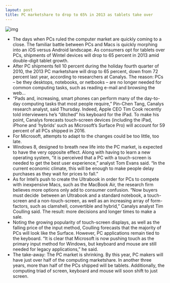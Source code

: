 ```yaml
---
layout: post
title: PC marketshare to drop to 65% in 2013 as tablets take over
---
```

![img](http://media.idownloadblog.com/wp-content/uploads/2011/11/tablets.jpg)
* The days when PCs ruled the computer market are quickly coming to a close. The familiar battle between PCs and Macs is quickly morphing into an iOS versus Android landscape. As consumers opt for tablets over PCs, shipments of Wintel devices will drop to 65 percent in 2013 amid double-digit tablet growth.
* After PC shipments fell 10 percent during the holiday fourth quarter of 2010, the 2013 PC marketshare will drop to 65 percent, down from 72 percent last year, according to researchers at Canalys. The reason: PCs – be they desktops, notebooks, or netbooks – are no longer needed for common computing tasks, such as reading e-mail and browsing the web…
* “Pads and, increasing, smart phones can perform many of the day-to-day computing tasks that most people require,” Pin-Chen Tang, Canalys research analyst, said Thursday. Indeed, Apple CEO Tim Cook recently told interviewers he’s “ditched” his keyboard for the iPad. To make his point, Canalys forecasts touch-screen devices (including the iPad, iPhone and ‘hybrids’ such as Microsoft’s Surface Pro) will account for 59 percent of all PCs shipped in 2016.
* For Microsoft, attempts to adapt to the changes could be too little, too late.
* Windows 8, designed to breath new life into the PC market, is expected to have the very opposite effect. Along with having to learn a new operating system, “it is perceived that a PC with a touch-screen is needed to get the best user experience,” analyst Tom Evans said. “In the current economic climate, this will be enough to make people delay purchases as they wait for prices to fall.”
* As for Intel’s push to create the Ultrabook in order for PCs to compete with inexpensive Macs, such as the MacBook Air, the research firm believes more options only add to consumer confusion. “Now buyers must decide  between an Ultrabook and a standard notebook, a touch-screen and a non-touch-screen, as well as an increasing array of form-factors, such as clamshell, convertible and hybrid,” Canalys analyst Tim Coulling said. The result: more decisions and longer times to make a sale.
* Noting the growing popularity of touch-screen displays, as well as the falling price of the input method, Coulling forecasts that the majority of PCs will look like the Surface. However, PC applications remain tied to the keyboard. “It is clear that Microsoft is now pushing touch as the primary input method for Windows, but keyboard and mouse are still needed for legacy applications,” he said.
* The take-away: The PC market is shrinking. By this year, PC makers will have just over half of the computing marketshare. In another three years, more than half of the PCs shipped will be tablets. Additionally, the computing triad of screen, keyboard and mouse will soon shift to just screen.

